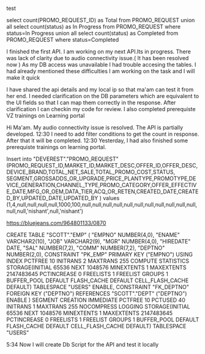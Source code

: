 test

select count(PROMO_REQUEST_ID) as Total from PROMO_REQUEST union all select count(status) as In Progress from PROMO_REQUEST where status=In Progress union all select count(status) as Completed from PROMO_REQUEST where status=Completed

I finished the first API. I am working on my next API.Its in progress.
There was lack of clarity due to audio connectivity issue.( It has been resolved now ) As my DB access was unavailable I had trouble accesing the tables.  I had already mentioned these difficulties
 I am working on the task and I will make it quick

I have shared the api details and my local ip so that ma'am can test it from her end. I needed clarification on the DB parameters which are equivalent to the UI fields so that I can map them correctly in the response. After clarification I can checkin my code for review. I also completed prerequiste VZ trainings on Learning portal


Hi Ma'am. My audio connectivity issue is resolved. The API is partially developed.
12:30
I need to add filter conditions to get the count in response. After that it will be completed.
12:30
Yesterday, I had also finished some prerequiste trainings on learning portal.


Insert into "DEVEREST"."PROMO_REQUEST" (PROMO_REQUEST_ID,MARKET_ID,MARKET_DESC,OFFER_ID,OFFER_DESC,DEVICE_BRAND,TOTAL_NET_SALE,TOTAL_PROMO_COST,STATUS,
SEGMENT,GROSSADDS_OR_UPGRADE,PRICE_PLANTYPE,PROMOTYPE,DEVICE_GENERATION,CHANNEL_TYPE,PROMO_CATEGORY,OFFER_EFFECTIVE_DATE,MFG_OR_OEM,DATA_TIER,ACQ_OR_RETEN,CREATED_DATE,CREATED_BY,UPDATED_DATE,UPDATED_BY
) values (1,4,null,null,null,null,1000,100,null,null,null,null,null,null,null,null,null,null,null,null,null,'nishant',null,'nishant')

https://bluejeans.com/964801133/0870

CREATE TABLE "SCOTT"."EMP"
   (    "EMPNO" NUMBER(4,0),
        "ENAME" VARCHAR2(10),
        "JOB" VARCHAR2(9),
        "MGR" NUMBER(4,0),
        "HIREDATE" DATE,
        "SAL" NUMBER(7,2),
        "COMM" NUMBER(7,2),
        "DEPTNO" NUMBER(2,0),
         CONSTRAINT "PK_EMP" PRIMARY KEY ("EMPNO")
  USING INDEX PCTFREE 10 INITRANS 2 MAXTRANS 255 COMPUTE STATISTICS
  STORAGE(INITIAL 65536 NEXT 1048576 MINEXTENTS 1 MAXEXTENTS 2147483645
  PCTINCREASE 0 FREELISTS 1 FREELIST GROUPS 1
  BUFFER_POOL DEFAULT FLASH_CACHE DEFAULT CELL_FLASH_CACHE DEFAULT)
  TABLESPACE "USERS"  ENABLE,
         CONSTRAINT "FK_DEPTNO" FOREIGN KEY ("DEPTNO")
          REFERENCES "SCOTT"."DEPT" ("DEPTNO") ENABLE
   ) SEGMENT CREATION IMMEDIATE
  PCTFREE 10 PCTUSED 40 INITRANS 1 MAXTRANS 255
 NOCOMPRESS LOGGING
  STORAGE(INITIAL 65536 NEXT 1048576 MINEXTENTS 1 MAXEXTENTS 2147483645
  PCTINCREASE 0 FREELISTS 1 FREELIST GROUPS 1
  BUFFER_POOL DEFAULT FLASH_CACHE DEFAULT CELL_FLASH_CACHE DEFAULT)
  TABLESPACE "USERS"


5:34
Now I will create Db Script for the API and test it locally
